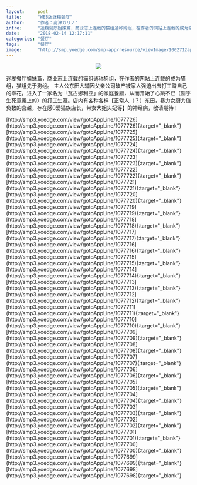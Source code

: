 ```yaml
---
layout:     post
title:      "WEB版迷糊餐厅"
author:     "作者：高津カリノ"
intro:      "迷糊餐厅姐妹篇，商业志上连载的猫组通称狗组，在作者的网站上连载的成为猫组，猫组先于狗组。 主人公东田大辅因父亲公司破产被家人强迫出去打工赚自己的零花，进入了一家名为「瓦古娜利亚」的家庭餐廳，从而开始了心跳不已（關乎生死意義上的）的打工生涯。店内有各种各样【正常人（？）东田，暴力女厨力值负数的宫越，存在感0爱猫族店长，带女大姐头妃等】的神经病，敬请期待！"
date:       "2018-02-14 12:17:11"
categories: "餐厅"
tags:       "餐厅"
image:      "http://smp.yoedge.com/smp-app/resource/viewImage/1002712appline.png"
---
```

<div style="text-align: center">
<p><img src="http://smp.yoedge.com/smp-app/resource/viewImage/1002712appline.png"/></p>
</div>
<p class="post-meta">
<span>迷糊餐厅姐妹篇，商业志上连载的猫组通称狗组，在作者的网站上连载的成为猫组，猫组先于狗组。 主人公东田大辅因父亲公司破产被家人强迫出去打工赚自己的零花，进入了一家名为「瓦古娜利亚」的家庭餐廳，从而开始了心跳不已（關乎生死意義上的）的打工生涯。店内有各种各样【正常人（？）东田，暴力女厨力值负数的宫越，存在感0爱猫族店长，带女大姐头妃等】的神经病，敬请期待！</span>
</p>
[http://smp3.yoedge.com/view/gotoAppLine/1077726](http://smp3.yoedge.com/view/gotoAppLine/1077726){:target="_blank"}
[http://smp3.yoedge.com/view/gotoAppLine/1077725](http://smp3.yoedge.com/view/gotoAppLine/1077725){:target="_blank"}
[http://smp3.yoedge.com/view/gotoAppLine/1077724](http://smp3.yoedge.com/view/gotoAppLine/1077724){:target="_blank"}
[http://smp3.yoedge.com/view/gotoAppLine/1077723](http://smp3.yoedge.com/view/gotoAppLine/1077723){:target="_blank"}
[http://smp3.yoedge.com/view/gotoAppLine/1077722](http://smp3.yoedge.com/view/gotoAppLine/1077722){:target="_blank"}
[http://smp3.yoedge.com/view/gotoAppLine/1077721](http://smp3.yoedge.com/view/gotoAppLine/1077721){:target="_blank"}
[http://smp3.yoedge.com/view/gotoAppLine/1077720](http://smp3.yoedge.com/view/gotoAppLine/1077720){:target="_blank"}
[http://smp3.yoedge.com/view/gotoAppLine/1077719](http://smp3.yoedge.com/view/gotoAppLine/1077719){:target="_blank"}
[http://smp3.yoedge.com/view/gotoAppLine/1077718](http://smp3.yoedge.com/view/gotoAppLine/1077718){:target="_blank"}
[http://smp3.yoedge.com/view/gotoAppLine/1077717](http://smp3.yoedge.com/view/gotoAppLine/1077717){:target="_blank"}
[http://smp3.yoedge.com/view/gotoAppLine/1077716](http://smp3.yoedge.com/view/gotoAppLine/1077716){:target="_blank"}
[http://smp3.yoedge.com/view/gotoAppLine/1077715](http://smp3.yoedge.com/view/gotoAppLine/1077715){:target="_blank"}
[http://smp3.yoedge.com/view/gotoAppLine/1077714](http://smp3.yoedge.com/view/gotoAppLine/1077714){:target="_blank"}
[http://smp3.yoedge.com/view/gotoAppLine/1077713](http://smp3.yoedge.com/view/gotoAppLine/1077713){:target="_blank"}
[http://smp3.yoedge.com/view/gotoAppLine/1077712](http://smp3.yoedge.com/view/gotoAppLine/1077712){:target="_blank"}
[http://smp3.yoedge.com/view/gotoAppLine/1077711](http://smp3.yoedge.com/view/gotoAppLine/1077711){:target="_blank"}
[http://smp3.yoedge.com/view/gotoAppLine/1077710](http://smp3.yoedge.com/view/gotoAppLine/1077710){:target="_blank"}
[http://smp3.yoedge.com/view/gotoAppLine/1077709](http://smp3.yoedge.com/view/gotoAppLine/1077709){:target="_blank"}
[http://smp3.yoedge.com/view/gotoAppLine/1077708](http://smp3.yoedge.com/view/gotoAppLine/1077708){:target="_blank"}
[http://smp3.yoedge.com/view/gotoAppLine/1077707](http://smp3.yoedge.com/view/gotoAppLine/1077707){:target="_blank"}
[http://smp3.yoedge.com/view/gotoAppLine/1077706](http://smp3.yoedge.com/view/gotoAppLine/1077706){:target="_blank"}
[http://smp3.yoedge.com/view/gotoAppLine/1077705](http://smp3.yoedge.com/view/gotoAppLine/1077705){:target="_blank"}
[http://smp3.yoedge.com/view/gotoAppLine/1077704](http://smp3.yoedge.com/view/gotoAppLine/1077704){:target="_blank"}
[http://smp3.yoedge.com/view/gotoAppLine/1077703](http://smp3.yoedge.com/view/gotoAppLine/1077703){:target="_blank"}
[http://smp3.yoedge.com/view/gotoAppLine/1077702](http://smp3.yoedge.com/view/gotoAppLine/1077702){:target="_blank"}
[http://smp3.yoedge.com/view/gotoAppLine/1077701](http://smp3.yoedge.com/view/gotoAppLine/1077701){:target="_blank"}
[http://smp3.yoedge.com/view/gotoAppLine/1077700](http://smp3.yoedge.com/view/gotoAppLine/1077700){:target="_blank"}
[http://smp3.yoedge.com/view/gotoAppLine/1077699](http://smp3.yoedge.com/view/gotoAppLine/1077699){:target="_blank"}
[http://smp3.yoedge.com/view/gotoAppLine/1077698](http://smp3.yoedge.com/view/gotoAppLine/1077698){:target="_blank"}


